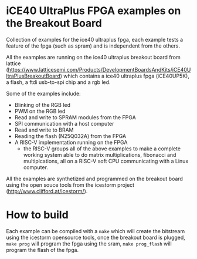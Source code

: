 # iCE40 UltraPlus FPGA examples on the Breakout Board

Collection of examples for the ice40 ultraplus fpga, each example tests a feature of the fpga (such as spram) and is independent from the others.

All the examples are running on the ice40 ultraplus breakout board from lattice (https://www.latticesemi.com/Products/DevelopmentBoardsAndKits/iCE40UltraPlusBreakoutBoard)
which contains a ice40 ultraplus fpga (iCE40UP5K), a flash, a ftdi usb-to-spi chip and a rgb led.

Some of the examples include:
- Blinking of the RGB led
- PWM on the RGB led
- Read and write to SPRAM modules from the FPGA
- SPI communication with a host computer
- Read and write to BRAM
- Reading the flash (N25Q032A) from the FPGA
- A RISC-V implementation running on the FPGA
   - the RISC-V groups all of the above examples to make a complete working system able to do matrix multiplications, fibonacci and multiplcations, all on a RISC-V soft CPU communicating with a Linux computer.

All the examples are synthetized and programmed on the breakout board using the open souce tools from the icestorm project (http://www.clifford.at/icestorm/).

# How to build

Each example can be compiled with a `make` which will create the bitstream using the icestorm opensource tools, once the breakout board is plugged, `make prog` will program the fpga using the sram, `make prog_flash` will program the flash of the fpga.
